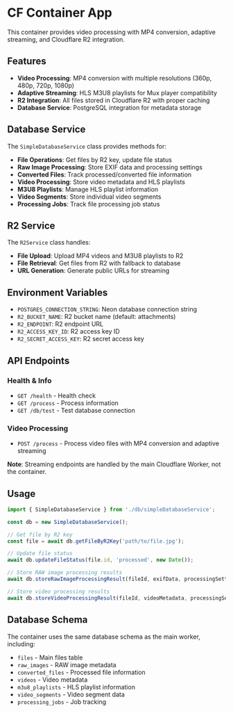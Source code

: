 # CF Container App

This container provides video processing with MP4 conversion, adaptive streaming, and Cloudflare R2 integration.

## Features

- **Video Processing**: MP4 conversion with multiple resolutions (360p, 480p, 720p, 1080p)
- **Adaptive Streaming**: HLS M3U8 playlists for Mux player compatibility
- **R2 Integration**: All files stored in Cloudflare R2 with proper caching
- **Database Service**: PostgreSQL integration for metadata storage

## Database Service

The `SimpleDatabaseService` class provides methods for:

- **File Operations**: Get files by R2 key, update file status
- **Raw Image Processing**: Store EXIF data and processing settings
- **Converted Files**: Track processed/converted file information
- **Video Processing**: Store video metadata and HLS playlists
- **M3U8 Playlists**: Manage HLS playlist information
- **Video Segments**: Store individual video segments
- **Processing Jobs**: Track file processing job status

## R2 Service

The `R2Service` class handles:

- **File Upload**: Upload MP4 videos and M3U8 playlists to R2
- **File Retrieval**: Get files from R2 with fallback to database
- **URL Generation**: Generate public URLs for streaming

## Environment Variables

- `POSTGRES_CONNECTION_STRING`: Neon database connection string
- `R2_BUCKET_NAME`: R2 bucket name (default: attachments)
- `R2_ENDPOINT`: R2 endpoint URL
- `R2_ACCESS_KEY_ID`: R2 access key ID
- `R2_SECRET_ACCESS_KEY`: R2 secret access key

## API Endpoints

### Health & Info
- `GET /health` - Health check
- `GET /process` - Process information
- `GET /db/test` - Test database connection

### Video Processing
- `POST /process` - Process video files with MP4 conversion and adaptive streaming

**Note**: Streaming endpoints are handled by the main Cloudflare Worker, not the container.

## Usage

```typescript
import { SimpleDatabaseService } from './db/simpleDatabaseService';

const db = new SimpleDatabaseService();

// Get file by R2 key
const file = await db.getFileByR2Key('path/to/file.jpg');

// Update file status
await db.updateFileStatus(file.id, 'processed', new Date());

// Store RAW image processing results
await db.storeRawImageProcessingResult(fileId, exifData, processingSettings);

// Store video processing results
await db.storeVideoProcessingResult(fileId, videoMetadata, processingSettings);
```

## Database Schema

The container uses the same database schema as the main worker, including:

- `files` - Main files table
- `raw_images` - RAW image metadata
- `converted_files` - Processed file information
- `videos` - Video metadata
- `m3u8_playlists` - HLS playlist information
- `video_segments` - Video segment data
- `processing_jobs` - Job tracking
